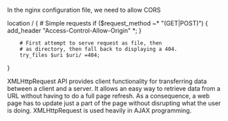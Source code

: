      
In the nginx configuration file, we need to allow CORS

location / {
        # Simple requests
        if ($request_method ~* "(GET|POST)") {
           add_header "Access-Control-Allow-Origin"  *;
        }

        # First attempt to serve request as file, then
        # as directory, then fall back to displaying a 404.
        try_files $uri $uri/ =404;
}

XMLHttpRequest API provides client functionality for transferring data between 
a client and a server. It allows an easy way to retrieve data from a URL without 
having to do a full page refresh. As a consequence, a web page has to update 
just a part of the page without disrupting what the user is doing. 
XMLHttpRequest is used heavily in AJAX programming. 
